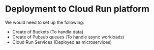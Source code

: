 # Deployment to Cloud Run platform

We would need to set up the following:

- Create of Buckets (To handle data)
- Create of Pubsub queues (To handle async workloads)
- Cloud Run Services (Deployed as microservices)